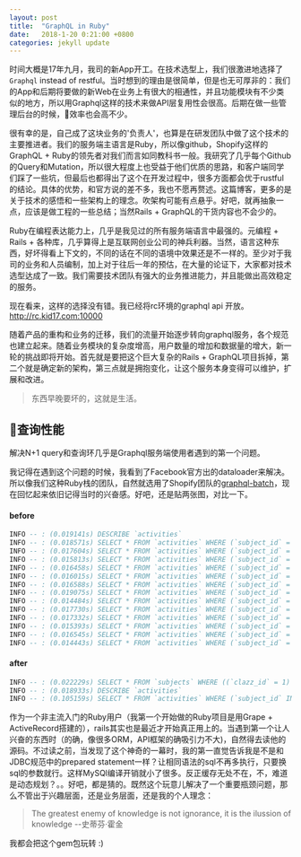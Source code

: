 ```yaml
---
layout: post
title:  "GraphQL in Ruby"
date:   2018-1-20 0:21:00 +0800
categories: jekyll update
---
```

时间大概是17年九月，我司的新App开工。在技术选型上，我们很激进地选择了`Graphql` instead of restful。当时想到的理由是很简单，但是也无可厚非的：我们的App和后期将要做的新Web在业务上有很大的相通性，并且功能模块有不少类似的地方，所以用Graphql这样的技术来做API层复用性会很高。后期在做一些管理后台的时候，效率也会高不少。

很有幸的是，自己成了这块业务的'负责人'，也算是在研发团队中做了这个技术的主要推进者。我们的服务端主语言是Ruby，所以像github，Shopify这样的GraphQL + Ruby的领先者对我们而言如同教科书一般。我研究了几乎每个Github的Query和Mutation，所以很大程度上也受益于他们优质的思路，和客户端同学们踩了一些坑，但最后也都得出了这个在开发过程中，很多方面都会优于rustful的结论。具体的优势，和官方说的差不多，我也不愿再赘述。这篇博客，更多的是关于技术的感悟和一些架构上的理念。吹架构可能有点悬乎。好吧，就再抽象一点，应该是做工程的一些总结；当然Rails + GraphQL的干货内容也不会少的。

Ruby在编程表达能力上，几乎是我见过的所有服务端语言中最强的。元编程 + Rails + 各种库，几乎算得上是互联网创业公司的神兵利器。当然，语言这种东西，好坏得看上下文的，不同的话在不同的语境中效果还是不一样的。至少对于我司的业务和人员编制，加上对于往后一年的预估，在大量的论证下，大家都对技术选型达成了一致。我们需要技术团队有强大的业务推进能力，并且能做出高效稳定的服务。

现在看来，这样的选择没有错。我已经将rc环境的graphql api 开放。http://rc.kid17.com:10000

随着产品的重构和业务的迁移，我们的流量开始逐步转向graphql服务，各个规范也建立起来。随着业务模块的复杂度增高，用户数量的增加和数据量的增大，新一轮的挑战即将开始。首先就是要把这个巨大复杂的Rails + GraphQL项目拆掉，第二个就是确定新的架构，第三点就是拥抱变化，让这个服务本身变得可以维护，扩展和改进。

> 东西早晚要坏的，这就是生活。

## 查询性能
解决N+1 query和查询环几乎是Graphql服务端使用者遇到的第一个问题。

我记得在遇到这个问题的时候，我看到了Facebook官方出的dataloader来解决。所以像我们这种Ruby栈的团队，自然就选用了Shopify团队的[graphql-batch](https://github.com/razertory/graphql-batch)，现在回忆起来依旧记得当时的兴奋感。好吧，还是贴两张图，对比一下。

#### before
```sql
INFO -- : (0.019141s) DESCRIBE `activities`
INFO -- : (0.018571s) SELECT * FROM `activities` WHERE (`subject_id` = 26)
INFO -- : (0.017604s) SELECT * FROM `activities` WHERE (`subject_id` = 32)
INFO -- : (0.015813s) SELECT * FROM `activities` WHERE (`subject_id` = 25)
INFO -- : (0.016458s) SELECT * FROM `activities` WHERE (`subject_id` = 28)
INFO -- : (0.016015s) SELECT * FROM `activities` WHERE (`subject_id` = 29)
INFO -- : (0.016588s) SELECT * FROM `activities` WHERE (`subject_id` = 27)
INFO -- : (0.019075s) SELECT * FROM `activities` WHERE (`subject_id` = 33)
INFO -- : (0.014484s) SELECT * FROM `activities` WHERE (`subject_id` = 31)
INFO -- : (0.017730s) SELECT * FROM `activities` WHERE (`subject_id` = 35)
INFO -- : (0.017332s) SELECT * FROM `activities` WHERE (`subject_id` = 34)
INFO -- : (0.015393s) SELECT * FROM `activities` WHERE (`subject_id` = 36)
INFO -- : (0.016545s) SELECT * FROM `activities` WHERE (`subject_id` = 39)
INFO -- : (0.014443s) SELECT * FROM `activities` WHERE (`subject_id` = 40)
```
#### after
```sql
INFO -- : (0.022229s) SELECT * FROM `subjects` WHERE ((`clazz_id` = 1) AND (`grade_id` = 1)) ORDER BY `ordering`
INFO -- : (0.018933s) DESCRIBE `activities`
INFO -- : (0.105159s) SELECT * FROM `activities` WHERE (`subject_id` IN (26, 32, 25, 28, 29, 27, 33, 31, 35, 34, 36, 39, 40))
```

作为一个非主流入门的Ruby用户（我第一个开始做的Ruby项目是用Grape + ActiveRecord搭建的），rails其实也是最近才开始真正用上的。当遇到第一个让人兴奋的东西时（的确，像很多ORM，API框架的确吸引力不大)，自然得去读他的源码。不过读之前，当发现了这个神奇的一幕时，我的第一直觉告诉我是不是和JDBC规范中的prepared statement一样？让相同语法的sql不再多执行，只要换sql的参数就行。这样MySQl编译开销就小了很多。反正缓存无处不在，不，难道是动态规划？。。好吧，都是猜的。既然这个玩意儿解决了一个重要瓶颈问题，那么不管出于兴趣层面，还是业务层面，还是我的个人理念：

> The greatest enemy of knowledge is not ignorance, it is the ilussion of knowledge --史蒂芬·霍金

我都会把这个gem包玩转 :)